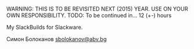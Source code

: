 WARNING: THIS IS TO BE REVISITED NEXT (2015) YEAR. USE ON YOUR OWN RESPONSIBILITY.
TODO: To be continued in... 12 (+-) hours

My SlackBuilds for Slackware.

Симон Болоканов <sbolokanov@abv.bg>

